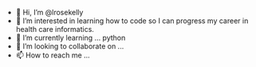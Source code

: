 - 👋 Hi, I’m @lrosekelly
- 👀 I’m interested in learning how to code so I can progress my career in health care informatics.
- 🌱 I’m currently learning ... python
- 💞️ I’m looking to collaborate on ... 
- 📫 How to reach me ...

<!---
lrosekelly/lrosekelly is a ✨ special ✨ repository because its `README.md` (this file) appears on your GitHub profile.
You can click the Preview link to take a look at your changes.
--->
